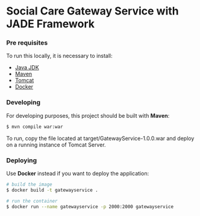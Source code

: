 # Social Care Gateway Service with JADE Framework

### Pre requisites
To run this locally, it is necessary to install:
* [Java JDK](http://www.oracle.com/technetwork/pt/java/javase/downloads/index.html)
* [Maven](https://maven.apache.org/)
* [Tomcat](http://tomcat.apache.org/)
* [Docker](https://www.docker.com/)

### Developing

For developing purposes, this project should be built with **Maven**:

```sh
$ mvn compile war:war
```

To run, copy the file located at target/GatewayService-1.0.0.war and deploy on a running instance of Tomcat Server.

### Deploying

Use **Docker** instead if you want to deploy the application:
```sh
# build the image
$ docker build -t gatewayservice .

# run the container
$ docker run --name gatewayservice -p 2000:2000 gatewayservice
```